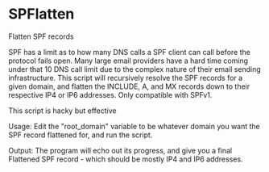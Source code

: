 SPFlatten
=========

Flatten SPF records

SPF has a limit as to how many DNS calls a SPF client can call before the protocol fails open. Many large email providers have a hard time coming under that 10 DNS call limit due to the complex nature of their email sending infrastructure. This script will recursively resolve the SPF records for a given domain, and flatten the INCLUDE, A, and MX records down to their respective IP4 or IP6 addresses. Only compatible with SPFv1.

This script is hacky but effective

Usage:
Edit the "root_domain" variable to be whatever domain you want the SPF record flattened for, and run the script. 

Output:
The program will echo out its progress, and give you a final Flattened SPF record - which should be mostly IP4 and IP6 addresses.
